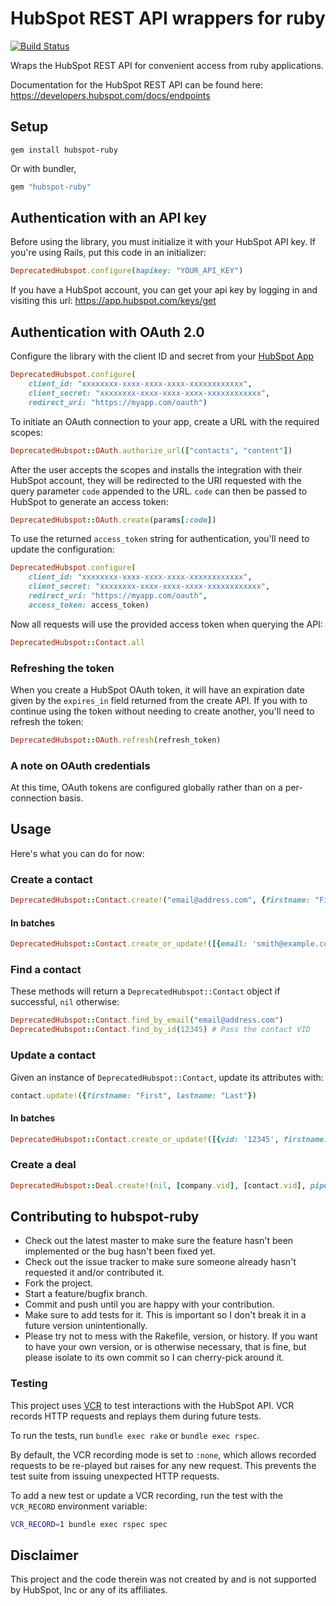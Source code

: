 # HubSpot REST API wrappers for ruby

[![Build Status](https://travis-ci.org/adimichele/hubspot-ruby.svg?branch=v0-stable)](https://travis-ci.org/adimichele/hubspot-ruby)

Wraps the HubSpot REST API for convenient access from ruby applications.

Documentation for the HubSpot REST API can be found here: https://developers.hubspot.com/docs/endpoints

## Setup

    gem install hubspot-ruby

Or with bundler,

```ruby
gem "hubspot-ruby"
```

## Authentication with an API key

Before using the library, you must initialize it with your HubSpot API key. If you're using Rails, put this code in an initializer:

```ruby
DeprecatedHubspot.configure(hapikey: "YOUR_API_KEY")
```

If you have a HubSpot account, you can get your api key by logging in and visiting this url: https://app.hubspot.com/keys/get

## Authentication with OAuth 2.0

Configure the library with the client ID and secret from your [HubSpot App](https://developers.hubspot.com/docs/faq/how-do-i-create-an-app-in-hubspot)

```ruby
DeprecatedHubspot.configure(
    client_id: "xxxxxxxx-xxxx-xxxx-xxxx-xxxxxxxxxxxx",
    client_secret: "xxxxxxxx-xxxx-xxxx-xxxx-xxxxxxxxxxxx",
    redirect_uri: "https://myapp.com/oauth")
```

To initiate an OAuth connection to your app, create a URL with the required scopes:

```ruby
DeprecatedHubspot::OAuth.authorize_url(["contacts", "content"])
```

After the user accepts the scopes and installs the integration with their HubSpot account, they will be redirected to the URI requested with the query parameter `code` appended to the URL. `code` can then be passed to HubSpot to generate an access token:

```ruby
DeprecatedHubspot::OAuth.create(params[:code])
```

To use the returned `access_token` string for authentication, you'll need to update the configuration:

```ruby
DeprecatedHubspot.configure(
    client_id: "xxxxxxxx-xxxx-xxxx-xxxx-xxxxxxxxxxxx",
    client_secret: "xxxxxxxx-xxxx-xxxx-xxxx-xxxxxxxxxxxx",
    redirect_uri: "https://myapp.com/oauth",
    access_token: access_token)
```

Now all requests will use the provided access token when querying the API:

```ruby
DeprecatedHubspot::Contact.all
```

### Refreshing the token

When you create a HubSpot OAuth token, it will have an expiration date given by the `expires_in` field returned from the create API. If you with to continue using the token without needing to create another, you'll need to refresh the token:

```ruby
DeprecatedHubspot::OAuth.refresh(refresh_token)
```

### A note on OAuth credentials

At this time, OAuth tokens are configured globally rather than on a per-connection basis.

## Usage

Here's what you can do for now:

### Create a contact

```ruby
DeprecatedHubspot::Contact.create!("email@address.com", {firstname: "First", lastname: "Last"})
```

#### In batches

```ruby
DeprecatedHubspot::Contact.create_or_update!([{email: 'smith@example.com', firstname: 'First', lastname: 'Last'}])
```

### Find a contact

These methods will return a `DeprecatedHubspot::Contact` object if successful, `nil` otherwise:

```ruby
DeprecatedHubspot::Contact.find_by_email("email@address.com")
DeprecatedHubspot::Contact.find_by_id(12345) # Pass the contact VID
```

### Update a contact

Given an instance of `DeprecatedHubspot::Contact`, update its attributes with:

```ruby
contact.update!({firstname: "First", lastname: "Last"})
```

#### In batches

```ruby
DeprecatedHubspot::Contact.create_or_update!([{vid: '12345', firstname: 'First', lastname: 'Last'}])
```

### Create a deal

```ruby
DeprecatedHubspot::Deal.create!(nil, [company.vid], [contact.vid], pipeline: 'default', dealstage: 'initial_contact')
```

## Contributing to hubspot-ruby

* Check out the latest master to make sure the feature hasn't been implemented or the bug hasn't been fixed yet.
* Check out the issue tracker to make sure someone already hasn't requested it and/or contributed it.
* Fork the project.
* Start a feature/bugfix branch.
* Commit and push until you are happy with your contribution.
* Make sure to add tests for it. This is important so I don't break it in a future version unintentionally.
* Please try not to mess with the Rakefile, version, or history. If you want to have your own version, or is otherwise necessary, that is fine, but please isolate to its own commit so I can cherry-pick around it.

### Testing

This project uses [VCR] to test interactions with the HubSpot API.
VCR records HTTP requests and replays them during future tests.

To run the tests, run `bundle exec rake` or `bundle exec rspec`.

By default, the VCR recording mode is set to `:none`, which allows recorded
requests to be re-played but raises for any new request. This prevents the test
suite from issuing unexpected HTTP requests.

To add a new test or update a VCR recording, run the test with the `VCR_RECORD`
environment variable:

```sh
VCR_RECORD=1 bundle exec rspec spec
```

[VCR]: https://github.com/vcr/vcr

## Disclaimer

This project and the code therein was not created by and is not supported by HubSpot, Inc or any of its affiliates.


